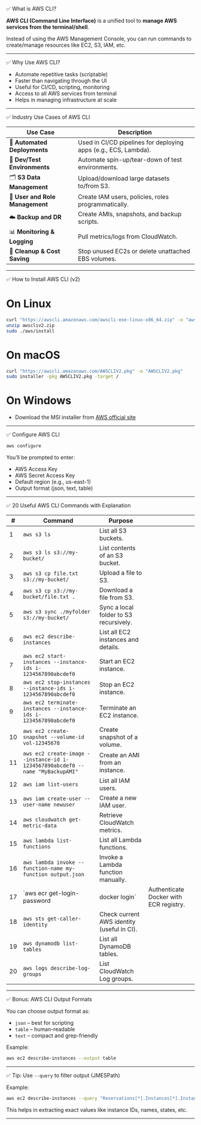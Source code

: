  ✅ What is AWS CLI?

**AWS CLI (Command Line Interface)** is a unified tool to **manage AWS services from the terminal/shell**.

Instead of using the AWS Management Console, you can run commands to create/manage resources like EC2, S3, IAM, etc.

---

 ✅ Why Use AWS CLI?

* Automate repetitive tasks (scriptable)
* Faster than navigating through the UI
* Useful for CI/CD, scripting, monitoring
* Access to all AWS services from terminal
* Helps in managing infrastructure at scale

---

 ✅ Industry Use Cases of AWS CLI

| Use Case                        | Description                                                     |
| ------------------------------- | --------------------------------------------------------------- |
| 🔄 **Automated Deployments**    | Used in CI/CD pipelines for deploying apps (e.g., ECS, Lambda). |
| 🧪 **Dev/Test Environments**    | Automate spin-up/tear-down of test environments.                |
| 🗂️ **S3 Data Management**      | Upload/download large datasets to/from S3.                      |
| 🔐 **User and Role Management** | Create IAM users, policies, roles programmatically.             |
| ☁️ **Backup and DR**            | Create AMIs, snapshots, and backup scripts.                     |
| 📊 **Monitoring & Logging**     | Pull metrics/logs from CloudWatch.                              |
| 🧹 **Cleanup & Cost Saving**    | Stop unused EC2s or delete unattached EBS volumes.              |

---

 ✅ How to Install AWS CLI (v2)

# On **Linux**

```bash
curl "https://awscli.amazonaws.com/awscli-exe-linux-x86_64.zip" -o "awscliv2.zip"
unzip awscliv2.zip
sudo ./aws/install
```

# On **macOS**

```bash
curl "https://awscli.amazonaws.com/AWSCLIV2.pkg" -o "AWSCLIV2.pkg"
sudo installer -pkg AWSCLIV2.pkg -target /
```

# On **Windows**

* Download the MSI installer from [AWS official site](https://docs.aws.amazon.com/cli/latest/userguide/install-cliv2.html)

---

 ✅ Configure AWS CLI

```bash
aws configure
```

You’ll be prompted to enter:

* AWS Access Key
* AWS Secret Access Key
* Default region (e.g., us-east-1)
* Output format (json, text, table)

---

 ✅ 20 Useful AWS CLI Commands with Explanation

| #  | Command                                                                       | Purpose                                    |                                        |
| -- | ----------------------------------------------------------------------------- | ------------------------------------------ | -------------------------------------- |
| 1  | `aws s3 ls`                                                                   | List all S3 buckets.                       |                                        |
| 2  | `aws s3 ls s3://my-bucket/`                                                   | List contents of an S3 bucket.             |                                        |
| 3  | `aws s3 cp file.txt s3://my-bucket/`                                          | Upload a file to S3.                       |                                        |
| 4  | `aws s3 cp s3://my-bucket/file.txt .`                                         | Download a file from S3.                   |                                        |
| 5  | `aws s3 sync ./myfolder s3://my-bucket/`                                      | Sync a local folder to S3 recursively.     |                                        |
| 6  | `aws ec2 describe-instances`                                                  | List all EC2 instances and details.        |                                        |
| 7  | `aws ec2 start-instances --instance-ids i-1234567890abcdef0`                  | Start an EC2 instance.                     |                                        |
| 8  | `aws ec2 stop-instances --instance-ids i-1234567890abcdef0`                   | Stop an EC2 instance.                      |                                        |
| 9  | `aws ec2 terminate-instances --instance-ids i-1234567890abcdef0`              | Terminate an EC2 instance.                 |                                        |
| 10 | `aws ec2 create-snapshot --volume-id vol-12345678`                            | Create snapshot of a volume.               |                                        |
| 11 | `aws ec2 create-image --instance-id i-1234567890abcdef0 --name "MyBackupAMI"` | Create an AMI from an instance.            |                                        |
| 12 | `aws iam list-users`                                                          | List all IAM users.                        |                                        |
| 13 | `aws iam create-user --user-name newuser`                                     | Create a new IAM user.                     |                                        |
| 14 | `aws cloudwatch get-metric-data`                                              | Retrieve CloudWatch metrics.               |                                        |
| 15 | `aws lambda list-functions`                                                   | List all Lambda functions.                 |                                        |
| 16 | `aws lambda invoke --function-name my-function output.json`                   | Invoke a Lambda function manually.         |                                        |
| 17 | \`aws ecr get-login-password                                                  | docker login\`                             | Authenticate Docker with ECR registry. |
| 18 | `aws sts get-caller-identity`                                                 | Check current AWS identity (useful in CI). |                                        |
| 19 | `aws dynamodb list-tables`                                                    | List all DynamoDB tables.                  |                                        |
| 20 | `aws logs describe-log-groups`                                                | List CloudWatch Log groups.                |                                        |

---

 ✅ Bonus: AWS CLI Output Formats

You can choose output format as:

* `json` – best for scripting
* `table` – human-readable
* `text` – compact and grep-friendly

Example:

```bash
aws ec2 describe-instances --output table
```

---

 ✅ Tip: Use `--query` to filter output (JMESPath)

Example:

```bash
aws ec2 describe-instances --query "Reservations[*].Instances[*].InstanceId"
```

This helps in extracting exact values like instance IDs, names, states, etc.

---
